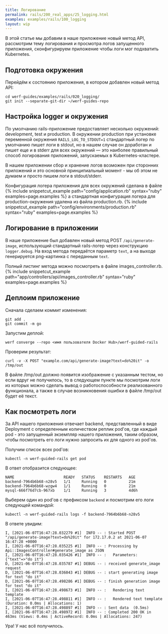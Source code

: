 ```yaml
---
title: Логирование
permalink: rails/200_real_apps/25_logging.html
examples: examples/rails/100_logging
layout: wip
---
```


В этой статье мы добавим в наше приложение новый метод API, рассмотрим тему логирования и просмотра логов запущенного приложения, сконфигурируем приложение чтобы логи мог подхватить Kubernetes.

## Подготовка окружения
Перейдём к состоянию приложения, в котором добавлен новый метод API:

```shell
cd werf-guides/examples/rails/020_logging/
git init --separate-git-dir ~/werf-guides-repo
```

## Настройка logger и окружения

По умолчанию rails-приложение предоставляет несколько окружений: development, test и production.
В окружении production при установке переменной окружения `RAILS_LOG_TO_STDOUT=1` стандартный логер по умолчанию пишет логи в stdout, но в нашем случае он доработан и пишет еще и в stderr для всех окружений — это наиболее правильный способ логирования приложений, запускаемых в Kubernetes-кластере.

В нашем приложении сбор и хранение логов возможен при сторонних приложений и это основной принципиальный момент - мы об этом не думаем и просто пишем логи в stdout/stderr.

Конфигурация логера приложения для всех окружений сделана в файле {% include snippetcut_example path="config/application.rb" syntax="ruby" examples=page.examples %} а стандартная конфигурация логера для production-окружения удалена из файла production.rb.
{% include snippetcut_example path="config/environments/production.rb" syntax="ruby" examples=page.examples %}

## Логирование в приложении

В наше приложение был добавлен новый метод POST `/api/generate-image`, использующий стандартный rails-логер через конструкцию `logger.debug`. На вход метода передаётся параметр `text`, а на выходе генерируется png-картинка с переданным `text`.

Полный листинг метода можно посмотреть в файле images_controller.rb.
{% include snippetcut_example path="app/controllers/api/images_controller.rb" syntax="ruby" examples=page.examples %}

## Деплоим приложение

Сначала сделаем коммит изменения:

```shell
git add .
git commit -m go
```

Запустим деплой:

```shell
werf converge --repo <имя пользователя Docker Hub>/werf-guided-rails
```

Проверим результат:

```shell
curl -v -X POST "example.com/api/generate-image?text=do%20it" -o /tmp/out
```

В файле /tmp/out должно появится изображение с указанным тестом, но если вдруг не получилось, то в следующем пункте мы посмотрим логи из которых можно сделать вывод о работоспособности реализованного функционала, а также в случае возникновения ошибки в файле /tmp/out будет её текст.

## Как посмотреть логи

За API нашего приложения отвечает backend, представленный в виде Deployment с определенным количеством реплик pod'ов, где каждый pod - это запущенный экземпляр нашего приложения, таким образом, чтобы посмотреть его логи нужно запросить их для одного из pod'ов.

Получим список всех pod'ов:

```shell
kubectl -n werf-guided-rails get pod
```

В ответ отобразится следующее:
```shell
NAME                      READY   STATUS    RESTARTS   AGE
backend-7964b6b68-n28v5   1/1     Running   0          21m
backend-7964b6b68-wzgw4   1/1     Running   0          21m
mysql-666f76d7cb-967xb    1/1     Running   3          4d6h
```

Выберем один из pod'ов с префиксом `backend` и посмотрим его логи следующей командой:

```shell
kubectl -n werf-guided-rails logs -f backend-7964b6b68-n28v5
```

В ответе увидим:
```shell
I, [2021-06-07T16:47:28.032279 #1]  INFO -- : Started POST "/api/generate-image?text=do%20it" for 172.17.0.2 at 2021-06-07 16:47:28 +0000
I, [2021-06-07T16:47:28.035225 #1]  INFO -- : Processing by Api::ImagesController#generate_image as JSON
I, [2021-06-07T16:47:28.035426 #1]  INFO -- :   Parameters: {"text"=>"do it"}
D, [2021-06-07T16:47:28.035787 #1] DEBUG -- : received generate_image request
D, [2021-06-07T16:47:28.036043 #1] DEBUG -- : start generating image for text "do it"
D, [2021-06-07T16:47:28.498286 #1] DEBUG -- : finish generation image for text "do it"
I, [2021-06-07T16:47:28.498673 #1]  INFO -- :   Rendering text template
I, [2021-06-07T16:47:28.498811 #1]  INFO -- :   Rendered text template (Duration: 0.0ms | Allocations: 1)
I, [2021-06-07T16:47:28.498897 #1]  INFO -- : Sent data  (0.5ms)
I, [2021-06-07T16:47:28.498972 #1]  INFO -- : Completed 200 OK in 463ms (Views: 0.4ms | ActiveRecord: 0.0ms | Allocations: 247)
```
Ура! У нас всё получилось.

